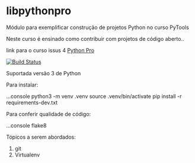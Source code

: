 # libpythonpro
Módulo para exemplificar construção de projetos Python no curso PyTools

Neste curso é ensinado como contribuir com projetos de código aberto..

link para o curso issus 4  [Python Pro](https://github.com/ogpgit/libpythonpro)

[![Build Status](https://travis-ci.org/ogpgit/libpythonpro.svg?branch=master)](https://travis-ci.org/ogpgit/libpythonpro)

Suportada versão 3 de Python 

Para instalar:

...console
python3 -m venv .venv
source .venv/bin/activate
pip install -r requirements-dev.txt

Para conferir qualidade de código:

...console
flake8

Tópicos a serem abordados:
1. git
2. Virtualenv

